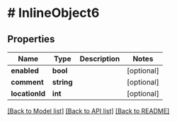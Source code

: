# # InlineObject6

## Properties

Name | Type | Description | Notes
------------ | ------------- | ------------- | -------------
**enabled** | **bool** |  | [optional]
**comment** | **string** |  | [optional]
**locationId** | **int** |  | [optional]

[[Back to Model list]](../../README.md#models) [[Back to API list]](../../README.md#endpoints) [[Back to README]](../../README.md)
